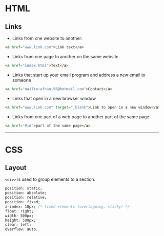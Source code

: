 # HTML
## Links

* Links from one website to another:
``` html
<a href="www.link.com">Link text</a>
```
* Links from one page to another on the same website
``` html
<a href="index.html">Text</a>
```
* Links that start up your email program and address a new email to someone
``` html
<a href="mailto:afnan.96@hotmail.com">Contact</a>
```
* Links that open in a new browser window
``` html
<a href="www.link.com" target="_blank">Link to open in a new window</a>
```
* Links from one part of a web page to another part of the same page
``` html
<a href="#id">part of the same page</a>
```

---
# CSS
## Layout
` <div> ` is used to group elements to a section.

``` css
position: static;
position: absolute;
position: relative;
position: fixed;
z-index: 10px; /* fixed elements (overlapping, sticky) */
float: right;
width: 500px;
height: 500px;
clear: left;
overflow: auto;
```